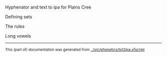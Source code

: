 Hyphenator and text to ipa for Plains Cree

Defining sets

















The rules












Long vowels







* * *
<small>This (part of) documentation was generated from [../src/phonetics/txt2ipa.xfscript](http://github.com/giellalt/lang-crk/blob/main/../src/phonetics/txt2ipa.xfscript)</small>
